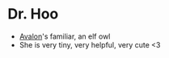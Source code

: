 # Dr. Hoo
- [Avalon](PCs/Current/Avalon.md)'s familiar, an elf owl
- She is very tiny, very helpful, very cute <3